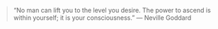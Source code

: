 
> “No man can lift you to the level you desire. The power to ascend is within yourself; it is your consciousness.” ― Neville Goddard
